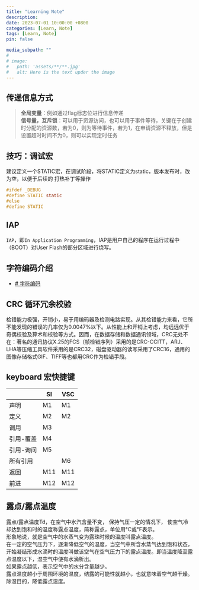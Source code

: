 ```yaml
---
title: "Learning Note"
description: 
date: 2023-07-01 10:00:00 +0800
categories: [Learn, Note]
tags: [Learn, Note]
pin: false

media_subpath: ""
#
# image:
#   path: 'assets/**/**.jpg'
#   alt: Here is the text upder the image
---
```


## 传递信息方式
>**全局变量**：例如通过flag标志位进行信息传递  
>**信号量，互斥锁**：可以用于资源访问，也可以用于事件等待，关键在于创建时分配的资源数，若为0，则为等待事件，若为1，在申请资源不释放，但是设置超时时间不为0，则可以实现定时任务  


 
## 技巧：调试宏
建议定义一个STATIC宏，在调试阶段，将STATIC定义为static，版本发布时，改为空，以便于后续的 打热补丁等操作
```c
#ifdef _DEBUG
#define STATIC static
#else
#define STATIC
```

## IAP
`IAP`，即`In Application Programming`，IAP是用户自己的程序在运行过程中（BOOT）对User Flash的部分区域进行烧写。  


## 字符编码介绍   
- [# 字符编码](https://blog.csdn.net/xiaxiaorui2003/article/details/52488711)  

## CRC 循环冗余校验  
检错能力极强，开销小，易于用编码器及检测电路实现。从其检错能力来看，它所不能发现的错误的几率仅为0.0047%以下。从性能上和开销上考虑，均远远优于奇偶校验及算术和校验等方式。因而，在数据存储和数据通讯领域，CRC无处不在：著名的通讯协议X.25的FCS（帧检错序列）采用的是CRC-CCITT，ARJ、LHA等压缩工具软件采用的是CRC32，磁盘驱动器的读写采用了CRC16，通用的图像存储格式GIF、TIFF等也都用CRC作为检错手段。  

## keyboard 宏快捷键  

|  | SI | VSC |
|--|--|--|
| 声明 | M1 | M1 |
| 定义 | M2 | M2 |
| 调用 | M3 |  |
| 引用-覆盖 | M4 |  |
| 引用-询问 | M5 |  |
| 所有引用 |  | M6 |
| 返回 | M11 | M11 |
| 前进 | M12 | M12 |

## 露点/露点温度
露点/露点温度Td，在空气中水汽含量不变， 保持气压一定的情况下， 使空气冷却达到饱和时的温度称露点温度，简称露点，单位用℃或℉表示。  
形象地说，就是空气中的水蒸气变为露珠时候的温度叫露点温度。  
在一定的空气压力下，逐渐降低空气的温度，当空气中所含水蒸气达到饱和状态，开始凝结形成水滴时的温度叫做该空气在空气压力下的露点温度。即当温度降至露点温度以下，湿空气中便有水滴析出。  
如果露点越低，表示空气中的水分含量越少。  
露点温度越小于周围环境的温度，结露的可能性就越小，也就意味着空气越干燥。  
除湿目的，降低露点温度。  
